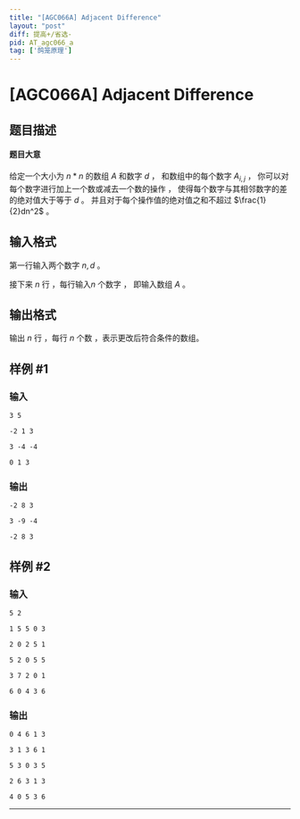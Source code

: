 ```yaml
---
title: "[AGC066A] Adjacent Difference"
layout: "post"
diff: 提高+/省选-
pid: AT_agc066_a
tag: ['鸽笼原理']
---
```


# [AGC066A] Adjacent Difference

## 题目描述

#### 题目大意

给定一个大小为 $n*n$ 的数组 $A$ 和数字 $d$ ， 和数组中的每个数字 $A_{i,j}$ ， 你可以对每个数字进行加上一个数或减去一个数的操作 ， 使得每个数字与其相邻数字的差的绝对值大于等于 $d$ 。 并且对于每个操作值的绝对值之和不超过 $\frac{1}{2}dn^2$ 。

## 输入格式

第一行输入两个数字 $n,d$ 。

接下来 $n$ 行 ，每行输入$n$ 个数字 ， 即输入数组 $A$ 。

## 输出格式

输出 $n$ 行 ，每行 $n$ 个数 ，表示更改后符合条件的数组。

## 样例 #1

### 输入

```
3 5

-2 1 3

3 -4 -4

0 1 3
```

### 输出

```
-2 8 3

3 -9 -4

-2 8 3
```

## 样例 #2

### 输入

```
5 2

1 5 5 0 3

2 0 2 5 1

5 2 0 5 5

3 7 2 0 1

6 0 4 3 6
```

### 输出

```
0 4 6 1 3

3 1 3 6 1

5 3 0 3 5

2 6 3 1 3

4 0 5 3 6
```



---


